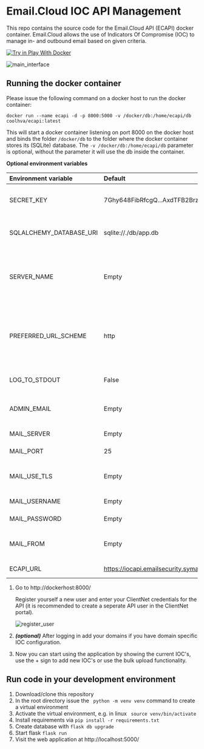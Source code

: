 

# Email.Cloud IOC API Management
This repo contains the source code for the Email.Cloud API (ECAPI) docker container. Email.Cloud allows the use of Indicators Of Compromise (IOC) to manage in- and outbound email based on given criteria.

<a href="https://labs.play-with-docker.com/?stack=https://raw.githubusercontent.com/coolhva/ecapi/google-colab/pwd.yml">
  <img src="https://raw.githubusercontent.com/play-with-docker/stacks/master/assets/images/button.png" alt="Try in Play With Docker"/>
</a>

![main_interface](https://raw.githubusercontent.com/coolhva/ecapi/main/docs/ecapi_main.png)

## Running the docker container
Please issue the following command on a docker host to run the docker container:
```shell
docker run --name ecapi -d -p 8000:5000 -v /docker/db:/home/ecapi/db coolhva/ecapi:latest
```
This will start a docker container listening on port 8000 on the docker host and binds the folder ```/docker/db``` to the folder where the docker container stores its (SQLite) database. The ```-v /docker/db:/home/ecapi/db``` parameter is optional, without the parameter it will use the db inside the container.

**Optional environment variables**

|Environment variable|Default|Description
|:---|:---|:--|
|SECRET_KEY|7Ghy648FibRfcgQ...AxdTFB2Brz|Used by the Flask server to encrypt sessions|
|SQLALCHEMY_DATABASE_URI|sqlite://./db/app.db|Used to point to a database that holds the users and domains|
|SERVER_NAME|Empty|External url used generate link in password reset email (test first without setting this parameter)|
|PREFERRED_URL_SCHEME|http|Used in conjunction with SERVER_NAME, https if TLS is used (test first without setting this parameter)|
|LOG_TO_STDOUT|False|If True logs will send to STDOUT|
|ADMIN_EMAIL|Empty|Administrator email to receive errors from the application|
|MAIL_SERVER|Empty|IP or DNS name of mail server|
|MAIL_PORT|25|TCP Port of mailserver|
|MAIL_USE_TLS|Empty|If set to True it will use TLS when sending email|
|MAIL_USERNAME|Empty|Username for the mailserver|
|MAIL_PASSWORD|Empty|Password for the mailserver|
|MAIL_FROM|Empty|From Email address used in password reset mail|
|ECAPI_URL|https://iocapi.emailsecurity.symantec.com/|Base URL for IOC API|

1. Go to http://dockerhost:8000/

   Register yourself a new user and enter your ClientNet credentials for the API (it is recommended to create a seperate API user in the ClientNet portal).
   
   ![register_user](https://raw.githubusercontent.com/coolhva/ecapi/main/docs/register.png)
   
2. ***(optional)*** After logging in add your domains if you have domain specific IOC configuration.
3. Now you can start using the application by showing the current IOC's, use the + sign to add new IOC's or use the bulk upload functionality.

## Run code in your development environment

1. Download/clone this repository
2. In the root directory issue the ``` python -m venv venv``` command to create a virtual environment
3. Activate the virtual environment, e.g. in linux ``` source venv/bin/activate```
4. Install requirements via ```pip install -r requirements.txt```
5. Create database with ```flask db upgrade```
5. Start flask ```flask run```
6. Visit the web application at http://localhost:5000/
